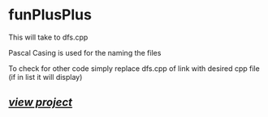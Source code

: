 # funPlusPlus


This will take to dfs.cpp

Pascal Casing is used for the naming the files 

To check for other code simply replace dfs.cpp of link with desired cpp file (if in list it will display)

## *[view project]( https://aps269.github.io/funPlusPlus/dfs.cpp)*
